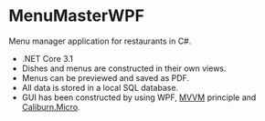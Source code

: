 # MenuMasterWPF
Menu manager application for restaurants in C#.
- .NET Core 3.1
- Dishes and menus are constructed in their own views. 
- Menus can be previewed and saved as PDF.
- All data is stored in a local SQL database.
- GUI has been constructed by using WPF, [MVVM](https://en.wikipedia.org/wiki/Model%E2%80%93view%E2%80%93viewmodel) principle and [Caliburn.Micro](https://caliburnmicro.com/).
